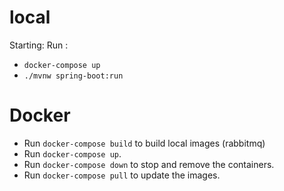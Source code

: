 # local

Starting: Run : <br>
- `docker-compose up` 
- `./mvnw spring-boot:run`

# Docker
- Run `docker-compose build` to build local images (rabbitmq)
- Run `docker-compose up`.
- Run `docker-compose down` to stop and remove the containers.
- Run `docker-compose pull` to update the images.
